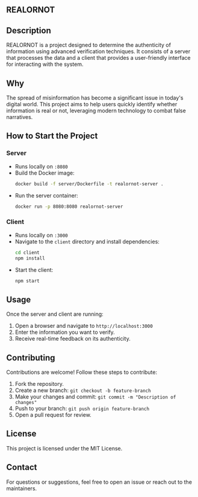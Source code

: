 ## REALORNOT


## Description
REALORNOT is a project designed to determine the authenticity of information using advanced verification techniques. It consists of a server that processes the data and a client that provides a user-friendly interface for interacting with the system.

## Why
The spread of misinformation has become a significant issue in today's digital world. This project aims to help users quickly identify whether information is real or not, leveraging modern technology to combat false narratives.

## How to Start the Project

### Server
- Runs locally on `:8080`
- Build the Docker image:
  ```sh
  docker build -f server/Dockerfile -t realornot-server .
  ```
- Run the server container:
  ```sh
  docker run -p 8080:8080 realornot-server
  ```

### Client
- Runs locally on `:3000`
- Navigate to the `client` directory and install dependencies:
  ```sh
  cd client
  npm install
  ```
- Start the client:
  ```sh
  npm start
  ```

## Usage
Once the server and client are running:
1. Open a browser and navigate to `http://localhost:3000`
2. Enter the information you want to verify.
3. Receive real-time feedback on its authenticity.

## Contributing
Contributions are welcome! Follow these steps to contribute:
1. Fork the repository.
2. Create a new branch: `git checkout -b feature-branch`
3. Make your changes and commit: `git commit -m "Description of changes"`
4. Push to your branch: `git push origin feature-branch`
5. Open a pull request for review.

## License
This project is licensed under the MIT License.

## Contact
For questions or suggestions, feel free to open an issue or reach out to the maintainers.


